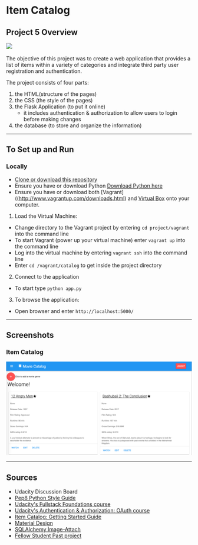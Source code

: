 # Item Catalog

## Project 5 Overview

![](http://progressed.io/bar/100?title=Progress)

The objective of this project was to create a web application that provides a list of items within a variety of categories and integrate third party user registration and authentication. 

The project consists of four parts:

1. the HTML(structure of the pages)
2. the CSS (the style of the pages)
3. the Flask Application (to put it online)
	* it includes authentication & authorization to allow users to login before making changes
4. the database (to store and organize the information)

___

## To Set up and Run

### Locally 

* [Clone or download this repository](https://github.com/eddiebrunson/FSND-Item-Catalog.git)
* Ensure you have or download Python [Download Python here](https://www.python.org/downloads/)
* Ensure you have or download both [Vagrant]((http://www.vagrantup.com/downloads.html) and [Virtual Box](https://www.virtualbox.org/wiki/Downloads) onto your computer.

1. Load the Virtual Machine:

* Change directory to the Vagrant project by entering `cd project/vagrant` into the command line
* To start Vagrant (power up your virtual machine) enter `vagrant up` into the command line 
* Log into the virtual machine by entering `vagrant ssh` into the command line 
* Enter `cd /vagrant/catalog` to get inside the project directory 

2. Connect to the application

* To start type `python app.py`


3. To browse the application:

* Open browser and enter `http://localhost:5000/`





___

## Screenshots

### Item Catalog 

![](SS_home.png)  




---

## Sources

* Udacity Discussion Board
* [Pep8 Python Style Guide](https://www.python.org/dev/peps/pep-0008/)
* [Udacity's Fullstack Foundations course](https://www.udacity.com/course/full-stack-foundations--ud088)
* [Udacity's Authentication & Authorization: OAuth course](https://www.udacity.com/course/authentication-authorization-oauth--ud330)
* [Item Catalog: Getting Started Guide](https://docs.google.com/document/d/1jFjlq_f-hJoAZP8dYuo5H3xY62kGyziQmiv9EPIA7tM/pub?embedded=true)
* [Material Design](https://material.io)
* [SQLAlchemy Image-Attach](http://sqlalchemy-imageattach.readthedocs.io/en/1.0.0/guide/context.html)
* [Fellow Student Past project](https://github.com/Sesshoumaru404/catalog)


